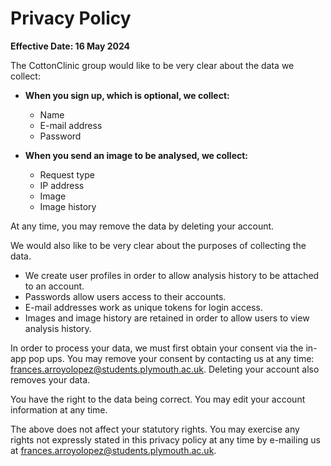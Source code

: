 # Privacy Policy

**Effective Date: 16 May 2024**

The CottonClinic group would like to be very clear about the data we collect:

- **When you sign up, which is optional, we collect:**
  - Name
  - E-mail address
  - Password

- **When you send an image to be analysed, we collect:**
  - Request type
  - IP address
  - Image
  - Image history

At any time, you may remove the data by deleting your account.

We would also like to be very clear about the purposes of collecting the data.

- We create user profiles in order to allow analysis history to be attached to an account.
- Passwords allow users access to their accounts.
- E-mail addresses work as unique tokens for login access.
- Images and image history are retained in order to allow users to view analysis history.

In order to process your data, we must first obtain your consent via the in-app pop ups. You may remove your consent by contacting us at any time: [frances.arroyolopez@students.plymouth.ac.uk](mailto:frances.arroyolopez@students.plymouth.ac.uk). Deleting your account also removes your data.

You have the right to the data being correct. You may edit your account information at any time.

The above does not affect your statutory rights. You may exercise any rights not expressly stated in this privacy policy at any time by e-mailing us at [frances.arroyolopez@students.plymouth.ac.uk](mailto:frances.arroyolopez@students.plymouth.ac.uk).
